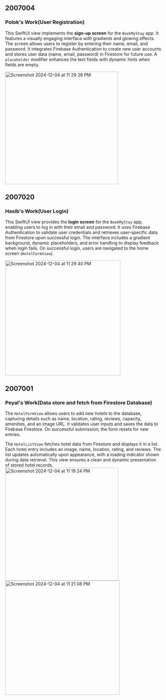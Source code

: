 ## 2007004 
### Polok's Work(User Registration) 
This SwiftUI view implements the **sign-up screen** for the `BookMyStay` app. It features a visually engaging interface with gradients and glowing effects. The screen allows users to register by entering their name, email, and password.
It integrates Firebase Authentication to create new user accounts and stores user data (name, email, password) in Firestore for future use. A `placeholder` modifier enhances the text fields with dynamic hints when fields are empty.

<img width="364" alt="Screenshot 2024-12-04 at 11 29 26 PM" src="https://github.com/user-attachments/assets/ea985e79-fccd-4f74-8a11-d6df3fc6a4f1">


## 2007020 
### Hasib's Work(User Login) 
This SwiftUI view provides the **login screen** for the `BookMyStay` app, enabling users to log in with their email and password. It uses Firebase Authentication to validate user credentials and retrieves user-specific 
data from Firestore upon successful login. The interface includes a gradient background, dynamic placeholders, and error handling to display feedback when login fails. On successful login, users are navigated 
to the home screen (`HotelFormView`).

<img width="372" alt="Screenshot 2024-12-04 at 11 29 40 PM" src="https://github.com/user-attachments/assets/8b0c2fbf-9810-41b6-8e70-5a46f5074a36">

## 2007001 
### Peyal's Work(Data store and fetch from Firestore Database) 
The `HotelFormView` allows users to add new hotels to the database, capturing details such as name, location, rating, reviews, capacity, amenities, and an image URL. It validates user inputs and saves the data to Firebase Firestore. 
On successful submission, the form resets for new entries.  

The `HotelListView` fetches hotel data from Firestore and displays it in a list. Each hotel entry includes an image, name, location, rating, and reviews. The list updates automatically upon appearance,
with a loading indicator shown during data retrieval. This view ensures a clean and dynamic presentation of stored hotel records.
<img width="365" alt="Screenshot 2024-12-04 at 11 19 24 PM" src="https://github.com/user-attachments/assets/a4d5403f-f564-4584-87ce-e513e1a871ab">
<img width="369" alt="Screenshot 2024-12-04 at 11 21 08 PM" src="https://github.com/user-attachments/assets/7636290f-cdec-4ea4-b010-0dbd951b6803">
